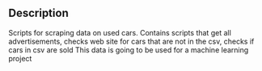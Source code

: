 ## Description
Scripts for scraping data on used cars. 
Contains scripts that get all advertisements, checks web site for cars that are not in the csv, checks if cars in csv are sold 
This data is going to be used for a machine learning project
